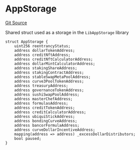 # AppStorage
[Git Source](https://github.com/ubiquity/ubiquity-dollar/blob/92bc5664236b6ca4617eb576771a708a6060bc2e/src/dollar/libraries/LibAppStorage.sol)

Shared struct used as a storage in the `LibAppStorage` library


```solidity
struct AppStorage {
    uint256 reentrancyStatus;
    address dollarTokenAddress;
    address creditNftAddress;
    address creditNftCalculatorAddress;
    address dollarMintCalculatorAddress;
    address stakingShareAddress;
    address stakingContractAddress;
    address stableSwapMetaPoolAddress;
    address curve3PoolTokenAddress;
    address treasuryAddress;
    address governanceTokenAddress;
    address sushiSwapPoolAddress;
    address masterChefAddress;
    address formulasAddress;
    address creditTokenAddress;
    address creditCalculatorAddress;
    address ubiquiStickAddress;
    address bondingCurveAddress;
    address bancorFormulaAddress;
    address curveDollarIncentiveAddress;
    mapping(address => address) _excessDollarDistributors;
    bool paused;
}
```

